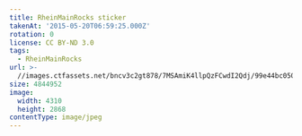 ```yaml
---
title: RheinMainRocks sticker
takenAt: '2015-05-20T06:59:25.000Z'
rotation: 0
license: CC BY-ND 3.0
tags:
  - RheinMainRocks
url: >-
  //images.ctfassets.net/bncv3c2gt878/7MSAmiK4llpQzFCwdI2Qdj/99e44bc0509caf1ba2855a245abe27f1/rheinmainrocks-sticker_17862905646_o
size: 4844952
image:
  width: 4310
  height: 2868
contentType: image/jpeg
---
```


